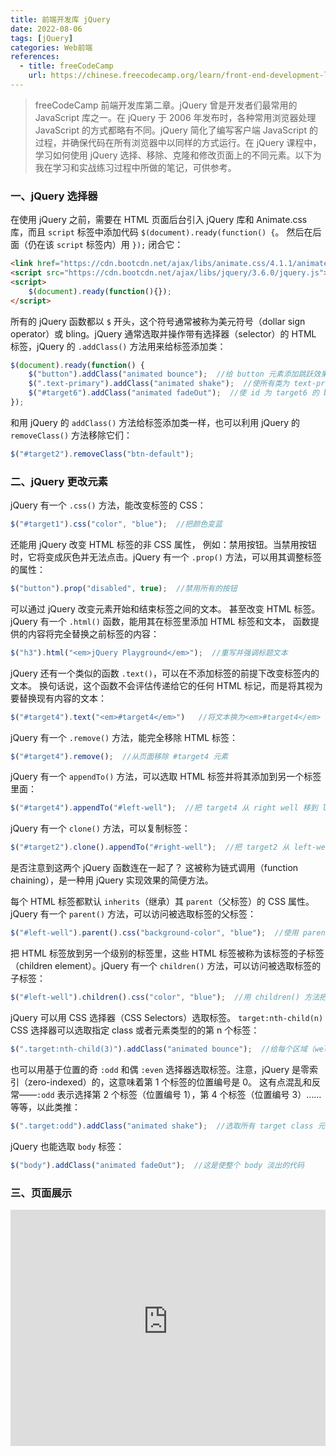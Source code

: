 ```yaml
---
title: 前端开发库 jQuery
date: 2022-08-06
tags: [jQuery]
categories: Web前端
references: 
  - title: freeCodeCamp
    url: https://chinese.freecodecamp.org/learn/front-end-development-libraries/
---
```


> freeCodeCamp 前端开发库第二章。jQuery 曾是开发者们最常用的 JavaScript 库之一。在 jQuery 于 2006 年发布时，各种常用浏览器处理 JavaScript 的方式都略有不同。jQuery 简化了编写客户端 JavaScript 的过程，并确保代码在所有浏览器中以同样的方式运行。在 jQuery 课程中，学习如何使用 jQuery 选择、移除、克隆和修改页面上的不同元素。以下为我在学习和实战练习过程中所做的笔记，可供参考。

<!--more-->

### 一、jQuery 选择器

在使用 jQuery 之前，需要在 HTML 页面后台引入 jQuery 库和 Animate.css 库，而且 `script` 标签中添加代码 `$(document).ready(function() {`。 然后在后面（仍在该 `script` 标签内）用 `});` 闭合它：

```html
<link href="https://cdn.bootcdn.net/ajax/libs/animate.css/4.1.1/animate.compat.css" rel="stylesheet" />
<script src="https://cdn.bootcdn.net/ajax/libs/jquery/3.6.0/jquery.js"></script>    
<script>
  	$(document).ready(function(){});
</script>
```

所有的 jQuery 函数都以 `$` 开头，这个符号通常被称为美元符号（dollar sign operator）或 bling。jQuery 通常选取并操作带有选择器（selector）的 HTML 标签，jQuery 的 `.addClass()` 方法用来给标签添加类：

```javascript
$(document).ready(function() {
    $("button").addClass("animated bounce");  //给 button 元素添加跳跃效果
  	$(".text-primary").addClass("animated shake");  //使所有类为 text-primary 的标签抖动
  	$("#target6").addClass("animated fadeOut");  //使 id 为 target6 的 button 标签淡出
});
```

和用 jQuery 的 `addClass()` 方法给标签添加类一样，也可以利用 jQuery 的 `removeClass()` 方法移除它们：

```js
$("#target2").removeClass("btn-default");
```

### 二、jQuery 更改元素

jQuery 有一个 `.css()` 方法，能改变标签的 CSS：

```js
$("#target1").css("color", "blue");  //把颜色变蓝
```

还能用 jQuery 改变 HTML 标签的非 CSS 属性， 例如：禁用按钮。当禁用按钮时，它将变成灰色并无法点击。jQuery 有一个 `.prop()` 方法，可以用其调整标签的属性：

```js
$("button").prop("disabled", true);  //禁用所有的按钮
```

可以通过 jQuery 改变元素开始和结束标签之间的文本。 甚至改变 HTML 标签。jQuery 有一个 `.html()` 函数，能用其在标签里添加 HTML 标签和文本， 函数提供的内容将完全替换之前标签的内容：

```js
$("h3").html("<em>jQuery Playground</em>");  //重写并强调标题文本
```

jQuery 还有一个类似的函数 `.text()`，可以在不添加标签的前提下改变标签内的文本。 换句话说，这个函数不会评估传递给它的任何 HTML 标记，而是将其视为要替换现有内容的文本：

```js
$("#target4").text("<em>#target4</em>")   //将文本换为<em>#target4</em>
```

jQuery 有一个 `.remove()` 方法，能完全移除 HTML 标签：

```js
$("#target4").remove();  //从页面移除 #target4 元素
```

jQuery 有一个 `appendTo()` 方法，可以选取 HTML 标签并将其添加到另一个标签里面：

```js
$("#target4").appendTo("#left-well");  //把 target4 从 right well 移到 left well
```

jQuery 有一个 `clone()` 方法，可以复制标签：

```js
$("#target2").clone().appendTo("#right-well");  //把 target2 从 left-well 复制到 right-well
```

是否注意到这两个 jQuery 函数连在一起了？ 这被称为链式调用（function chaining），是一种用 jQuery 实现效果的简便方法。

每个 HTML 标签都默认 `inherits`（继承）其 `parent`（父标签）的 CSS 属性。jQuery 有一个 `parent()` 方法，可以访问被选取标签的父标签：

```js
$("#left-well").parent().css("background-color", "blue");  //使用 parent() 方法把 left-well 标签的父标签背景色设置成蓝色（blue）
```

把 HTML 标签放到另一个级别的标签里，这些 HTML 标签被称为该标签的子标签（children element）。jQuery 有一个 `children()` 方法，可以访问被选取标签的子标签：

```js
$("#left-well").children().css("color", "blue");  //用 children() 方法把 left-well 标签的子标签的颜色设置成 blue（蓝色）  
```

jQuery 可以用 CSS 选择器（CSS Selectors）选取标签。 `target:nth-child(n)` CSS 选择器可以选取指定 class 或者元素类型的的第 n 个标签：

```js
$(".target:nth-child(3)").addClass("animated bounce");  //给每个区域（well）的第 3 个标签设置弹跳（bounce）动画效果
```

也可以用基于位置的奇 `:odd` 和偶 `:even` 选择器选取标签。注意，jQuery 是零索引（zero-indexed）的，这意味着第 1 个标签的位置编号是 0。 这有点混乱和反常——`:odd` 表示选择第 2 个标签（位置编号 1），第 4 个标签（位置编号 3）……等等，以此类推：

```js
$(".target:odd").addClass("animated shake");  //选取所有 target class 元素的奇数元素并设置 shake 效果
```

jQuery 也能选取 `body` 标签：

```js
$("body").addClass("animated fadeOut");  //这是使整个 body 淡出的代码
```

### 三、页面展示

<div style="position: relative; width: 100%; height: 0; padding-bottom: 75%;">
    <iframe src="https://free-code-camp-demo.vercel.app/前端开发库/jQuery游乐场/index.html" border="0" frameborder="no" framespacing="0" allowfullscreen="true" style="position: absolute; width: 100%; height: 100%; left: 0; top: 0;"></iframe>
</div>
